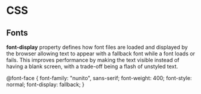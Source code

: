 # CSS

## Fonts

**font-display** property defines how font files are loaded and displayed by the browser allowing text to appear with a fallback font while a font loads or fails.
This improves performance by making the text visible instead of having a blank screen, with a trade-off being a flash of unstyled text.

@font-face {
  font-family: "nunito", sans-serif;
  font-weight: 400;
  font-style: normal;
  font-display: fallback;
}
